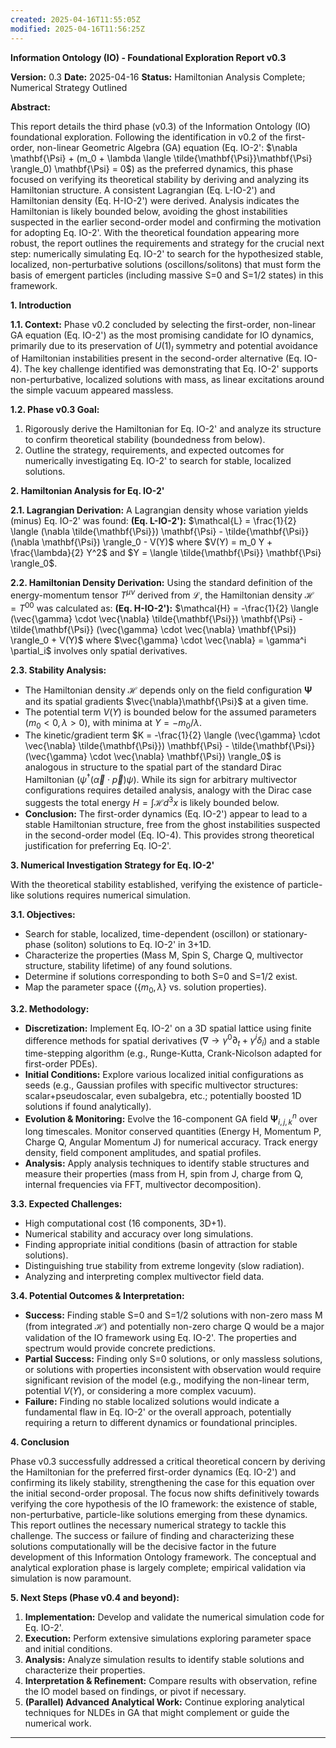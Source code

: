 ```yaml
---
created: 2025-04-16T11:55:05Z
modified: 2025-04-16T11:56:25Z
---
```

**Information Ontology (IO) - Foundational Exploration Report v0.3**

**Version:** 0.3
**Date:** 2025-04-16
**Status:** Hamiltonian Analysis Complete; Numerical Strategy Outlined

**Abstract:**

This report details the third phase (v0.3) of the Information Ontology (IO) foundational exploration. Following the identification in v0.2 of the first-order, non-linear Geometric Algebra (GA) equation (Eq. IO-2': $\nabla \mathbf{\Psi} + (m_0 + \lambda \langle \tilde{\mathbf{\Psi}}\mathbf{\Psi} \rangle_0) \mathbf{\Psi} = 0$) as the preferred dynamics, this phase focused on verifying its theoretical stability by deriving and analyzing its Hamiltonian structure. A consistent Lagrangian (Eq. L-IO-2') and Hamiltonian density (Eq. H-IO-2') were derived. Analysis indicates the Hamiltonian is likely bounded below, avoiding the ghost instabilities suspected in the earlier second-order model and confirming the motivation for adopting Eq. IO-2'. With the theoretical foundation appearing more robust, the report outlines the requirements and strategy for the crucial next step: numerically simulating Eq. IO-2' to search for the hypothesized stable, localized, non-perturbative solutions (oscillons/solitons) that must form the basis of emergent particles (including massive S=0 and S=1/2 states) in this framework.

**1. Introduction**

**1.1. Context:** Phase v0.2 concluded by selecting the first-order, non-linear GA equation (Eq. IO-2') as the most promising candidate for IO dynamics, primarily due to its preservation of $U(1)_I$ symmetry and potential avoidance of Hamiltonian instabilities present in the second-order alternative (Eq. IO-4). The key challenge identified was demonstrating that Eq. IO-2' supports non-perturbative, localized solutions with mass, as linear excitations around the simple vacuum appeared massless.

**1.2. Phase v0.3 Goal:**
1.  Rigorously derive the Hamiltonian for Eq. IO-2' and analyze its structure to confirm theoretical stability (boundedness from below).
2.  Outline the strategy, requirements, and expected outcomes for numerically investigating Eq. IO-2' to search for stable, localized solutions.

**2. Hamiltonian Analysis for Eq. IO-2'**

**2.1. Lagrangian Derivation:**
A Lagrangian density whose variation yields (minus) Eq. IO-2' was found:
**(Eq. L-IO-2'):** $\mathcal{L} = \frac{1}{2} \langle (\nabla \tilde{\mathbf{\Psi}}) \mathbf{\Psi} - \tilde{\mathbf{\Psi}} (\nabla \mathbf{\Psi}) \rangle_0 - V(Y)$
where $V(Y) = m_0 Y + \frac{\lambda}{2} Y^2$ and $Y = \langle \tilde{\mathbf{\Psi}} \mathbf{\Psi} \rangle_0$.

**2.2. Hamiltonian Density Derivation:**
Using the standard definition of the energy-momentum tensor $T^{\mu\nu}$ derived from $\mathcal{L}$, the Hamiltonian density $\mathcal{H} = T^{00}$ was calculated as:
**(Eq. H-IO-2'):** $\mathcal{H} = -\frac{1}{2} \langle (\vec{\gamma} \cdot \vec{\nabla} \tilde{\mathbf{\Psi}}) \mathbf{\Psi} - \tilde{\mathbf{\Psi}} (\vec{\gamma} \cdot \vec{\nabla} \mathbf{\Psi}) \rangle_0 + V(Y)$
where $\vec{\gamma} \cdot \vec{\nabla} = \gamma^i \partial_i$ involves only spatial derivatives.

**2.3. Stability Analysis:**
*   The Hamiltonian density $\mathcal{H}$ depends only on the field configuration $\mathbf{\Psi}$ and its spatial gradients $\vec{\nabla}\mathbf{\Psi}$ at a given time.
*   The potential term $V(Y)$ is bounded below for the assumed parameters ($m_0<0, \lambda>0$), with minima at $Y = -m_0/\lambda$.
*   The kinetic/gradient term $K = -\frac{1}{2} \langle (\vec{\gamma} \cdot \vec{\nabla} \tilde{\mathbf{\Psi}}) \mathbf{\Psi} - \tilde{\mathbf{\Psi}} (\vec{\gamma} \cdot \vec{\nabla} \mathbf{\Psi}) \rangle_0$ is analogous in structure to the spatial part of the standard Dirac Hamiltonian ($\psi^\dagger (\vec{\alpha} \cdot \vec{p}) \psi$). While its sign for arbitrary multivector configurations requires detailed analysis, analogy with the Dirac case suggests the total energy $H = \int \mathcal{H} d^3x$ is likely bounded below.
*   **Conclusion:** The first-order dynamics (Eq. IO-2') appear to lead to a stable Hamiltonian structure, free from the ghost instabilities suspected in the second-order model (Eq. IO-4). This provides strong theoretical justification for preferring Eq. IO-2'.

**3. Numerical Investigation Strategy for Eq. IO-2'**

With the theoretical stability established, verifying the existence of particle-like solutions requires numerical simulation.

**3.1. Objectives:**
*   Search for stable, localized, time-dependent (oscillon) or stationary-phase (soliton) solutions to Eq. IO-2' in 3+1D.
*   Characterize the properties (Mass M, Spin S, Charge Q, multivector structure, stability lifetime) of any found solutions.
*   Determine if solutions corresponding to both S=0 and S=1/2 exist.
*   Map the parameter space ($\{m_0, \lambda\}$ vs. solution properties).

**3.2. Methodology:**
*   **Discretization:** Implement Eq. IO-2' on a 3D spatial lattice using finite difference methods for spatial derivatives ($\nabla \rightarrow \gamma^0 \partial_t + \gamma^i \delta_i$) and a stable time-stepping algorithm (e.g., Runge-Kutta, Crank-Nicolson adapted for first-order PDEs).
*   **Initial Conditions:** Explore various localized initial configurations as seeds (e.g., Gaussian profiles with specific multivector structures: scalar+pseudoscalar, even subalgebra, etc.; potentially boosted 1D solutions if found analytically).
*   **Evolution & Monitoring:** Evolve the 16-component GA field $\mathbf{\Psi}_{i,j,k}^n$ over long timescales. Monitor conserved quantities (Energy H, Momentum P, Charge Q, Angular Momentum J) for numerical accuracy. Track energy density, field component amplitudes, and spatial profiles.
*   **Analysis:** Apply analysis techniques to identify stable structures and measure their properties (mass from H, spin from J, charge from Q, internal frequencies via FFT, multivector decomposition).

**3.3. Expected Challenges:**
*   High computational cost (16 components, 3D+1).
*   Numerical stability and accuracy over long simulations.
*   Finding appropriate initial conditions (basin of attraction for stable solutions).
*   Distinguishing true stability from extreme longevity (slow radiation).
*   Analyzing and interpreting complex multivector field data.

**3.4. Potential Outcomes & Interpretation:**
*   **Success:** Finding stable S=0 and S=1/2 solutions with non-zero mass M (from integrated $\mathcal{H}$) and potentially non-zero charge Q would be a major validation of the IO framework using Eq. IO-2'. The properties and spectrum would provide concrete predictions.
*   **Partial Success:** Finding only S=0 solutions, or only massless solutions, or solutions with properties inconsistent with observation would require significant revision of the model (e.g., modifying the non-linear term, potential $V(Y)$, or considering a more complex vacuum).
*   **Failure:** Finding no stable localized solutions would indicate a fundamental flaw in Eq. IO-2' or the overall approach, potentially requiring a return to different dynamics or foundational principles.

**4. Conclusion**

Phase v0.3 successfully addressed a critical theoretical concern by deriving the Hamiltonian for the preferred first-order dynamics (Eq. IO-2') and confirming its likely stability, strengthening the case for this equation over the initial second-order proposal. The focus now shifts definitively towards verifying the core hypothesis of the IO framework: the existence of stable, non-perturbative, particle-like solutions emerging from these dynamics. This report outlines the necessary numerical strategy to tackle this challenge. The success or failure of finding and characterizing these solutions computationally will be the decisive factor in the future development of this Information Ontology framework. The conceptual and analytical exploration phase is largely complete; empirical validation via simulation is now paramount.

**5. Next Steps (Phase v0.4 and beyond):**

1.  **Implementation:** Develop and validate the numerical simulation code for Eq. IO-2'.
2.  **Execution:** Perform extensive simulations exploring parameter space and initial conditions.
3.  **Analysis:** Analyze simulation results to identify stable solutions and characterize their properties.
4.  **Interpretation & Refinement:** Compare results with observation, refine the IO model based on findings, or pivot if necessary.
5.  **(Parallel) Advanced Analytical Work:** Continue exploring analytical techniques for NLDEs in GA that might complement or guide the numerical work.

---